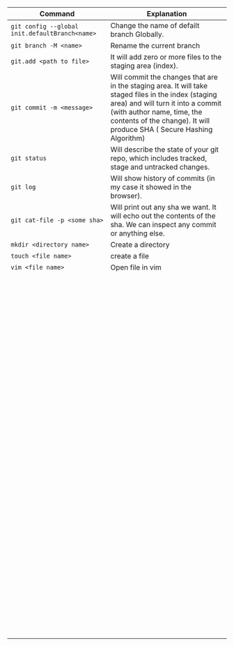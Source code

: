 |              Command              | Explanation |
|-----------------------------------|-------------|
|```git config --global init.defaultBranch<name>``` | Change the name of defailt branch Globally. |
|```git branch -M <name>``` | Rename the current branch |
|```git.add <path to file> ``` | It will add zero or more files to the staging area (index). |
|```git commit -m <message> ``` | Will commit the changes that are in the staging area. It will take staged files in the index (staging area) and will turn it into a commit (with author name, time, the contents of the change). It will produce SHA ( Secure Hashing Algorithm) |
|```git status ``` | Will describe the state of your git repo, which includes tracked, stage and untracked changes. |
|```git log ``` | Will show history of commits (in my case it showed in the browser). |
|```git cat-file -p <some sha> ``` | Will print out any sha we want. It will echo out the contents of the sha. We can inspect any commit or anything else. |
|```mkdir <directory name> ``` | Create a directory |
|```touch <file name> ``` | create a file |
|```vim <file name> ``` | Open file in vim |
|``` ``` |  |
|``` ``` |  |
|``` ``` |  |
|``` ``` |  |
|``` ``` |  |
|``` ``` |  |
|``` ``` |  |
|``` ``` |  |
|``` ``` |  |
|``` ``` |  |
|``` ``` |  |
|``` ``` |  |
|``` ``` |  |
|``` ``` |  |
|``` ``` |  |
|``` ``` |  |
|``` ``` |  |
|``` ``` |  |
|``` ``` |  |
|``` ``` |  |
|``` ``` |  |
|``` ``` |  |
|``` ``` |  |
|``` ``` |  |
|``` ``` |  |
|``` ``` |  |
|``` ``` |  |
|``` ``` |  |
|``` ``` |  |
|``` ``` |  |
|``` ``` |  |
|``` ``` |  |
|``` ``` |  |
|``` ``` |  |
|``` ``` |  |
|``` ``` |  |
|``` ``` |  |
|``` ``` |  |

